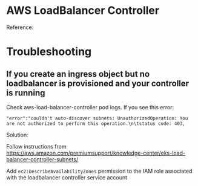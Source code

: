 # AWS LoadBalancer Controller

Reference: 

# Troubleshooting

## If you create an ingress object but no loadbalancer is provisioned and your controller is running

Check aws-load-balancer-controller  pod logs. If you see this error:

```
"error":"couldn't auto-discover subnets: UnauthorizedOperation: You are not authorized to perform this operation.\n\tstatus code: 403, 
```

Solution:

Follow instructions from https://aws.amazon.com/premiumsupport/knowledge-center/eks-load-balancer-controller-subnets/

Add `ec2:DescribeAvailabilityZones` permission to the IAM role associated with the loadbalancer controller service account



